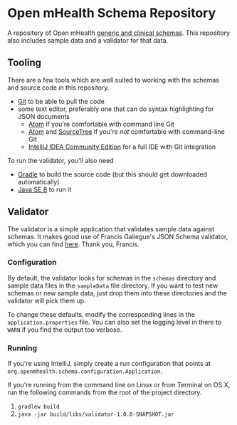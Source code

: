 # Open mHealth Schema Repository
A repository of Open mHealth [generic and clinical schemas](http://www.openmhealth.org/developers/schemas/). This repository also includes sample data and a validator for that data.

## Tooling
There are a few tools which are well suited to working with the schemas and source code in this repository.

* [Git](http://git-scm.com/downloads) to be able to pull the code
* some text editor, preferably one that can do syntax highlighting for JSON documents
    * [Atom](https://atom.io/) if you're comfortable with command line Git
    * [Atom](https://atom.io/) and [SourceTree](http://www.sourcetreeapp.com) if you're *not* comfortable with command-line Git
    * [IntelliJ IDEA Community Edition](http://www.jetbrains.com/idea/download/) for a full IDE with Git integration

To run the validator, you'll also need

* [Gradle](http://www.gradle.org/downloads) to build the source code (but this should get downloaded automatically)
* [Java SE 8](http://www.oracle.com/technetwork/java/javase/downloads/index-jsp-138363.html) to run it

## Validator
The validator is a simple application that validates sample data against schemas. It makes good use of Francis Galiegue's JSON Schema validator, which you can find [here](https://github.com/fge/json-schema-validator). Thank you, Francis.

### Configuration
By default, the validator looks for schemas in the `schemas` directory and sample data files in the `sampleData` file directory. 
If you want to test new schemas or new sample data, just drop them into these directories and the validator will pick them up. 

To change these defaults, modify the corresponding lines in the `application.properties` file. You can also set the logging level in there to `WARN` if you find the output too verbose.

### Running
If you're using IntelliJ, simply create a run configuration that points at `org.openmhealth.schema.configuration.Application`.

If you're running from the command line on Linux or from Terminal on OS X, run the following commands from the root of the project directory.

1. `gradlew build`
1. `java -jar build/libs/validator-1.0.0-SNAPSHOT.jar`
